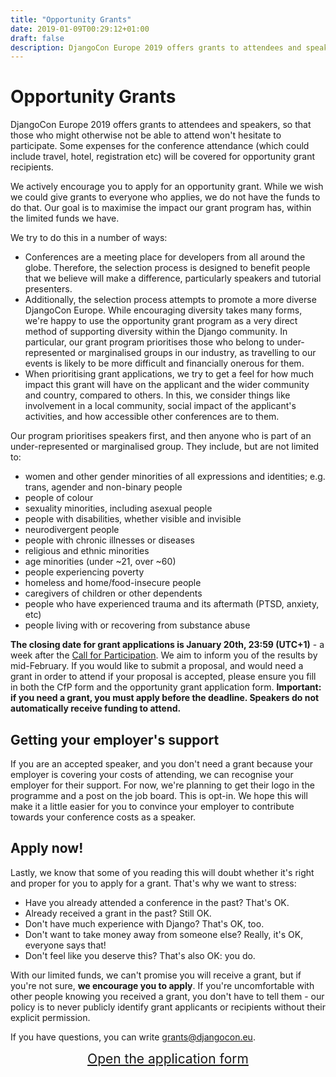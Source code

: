 ```yaml
---
title: "Opportunity Grants"
date: 2019-01-09T00:29:12+01:00
draft: false
description: DjangoCon Europe 2019 offers grants to attendees and speakers, so that those who might otherwise not be able to attend won't hesitate to participate.
---
```


# Opportunity Grants

DjangoCon Europe 2019 offers grants to attendees and speakers, so that those who might otherwise not be able to attend won't hesitate to participate. Some expenses for the conference attendance (which could include travel, hotel, registration etc) will be covered for opportunity grant recipients.

We actively encourage you to apply for an opportunity grant. While we wish we could give grants to everyone who applies, we do not have the funds to do that. Our goal is to maximise the impact our grant program has, within the limited funds we have.

We try to do this in a number of ways:

* Conferences are a meeting place for developers from all around the globe. Therefore, the selection process is designed to benefit people that we believe will make a difference, particularly speakers and tutorial presenters.
* Additionally, the selection process attempts to promote a more diverse DjangoCon Europe. While encouraging diversity takes many forms, we're happy to use the opportunity grant program as a very direct method of supporting diversity within the Django community. In particular, our grant program prioritises those who belong to under-represented or marginalised groups in our industry, as travelling to our events is likely to be more difficult and financially onerous for them.
* When prioritising grant applications, we try to get a feel for how much impact this grant will have on the applicant and the wider community and country, compared to others. In this, we consider things like involvement in a local community, social impact of the applicant's activities, and how accessible other conferences are to them.

Our program prioritises speakers first, and then anyone who is part of an under-represented or marginalised group. They include, but are not limited to:

* women and other gender minorities of all expressions and identities; e.g. trans, agender and non-binary people
* people of colour
* sexuality minorities, including asexual people
* people with disabilities, whether visible and invisible
* neurodivergent people
* people with chronic illnesses or diseases
* religious and ethnic minorities
* age minorities (under ~21, over ~60)
* people experiencing poverty
* homeless and home/food-insecure people
* caregivers of children or other dependents
* people who have experienced trauma and its aftermath (PTSD, anxiety, etc)
* people living with or recovering from substance abuse

**The closing date for grant applications is January 20th, 23:59 (UTC+1)** - a week after the [Call for Participation](/cfp/). We aim to inform you of the results by mid-February. If you would like to submit a proposal, and would need a grant in order to attend if your proposal is accepted, please ensure you fill in both the CfP form and the opportunity grant application form. **Important: if you need a grant, you must apply before the deadline. Speakers do not automatically receive funding to attend.**

## Getting your employer's support

If you are an accepted speaker, and you don't need a grant because your employer is covering your costs of attending, we can recognise your employer for their support. For now, we're planning to get their logo in the programme and a post on the job board. This is opt-in. We hope this will make it a little easier for you to convince your employer to contribute towards your conference costs as a speaker.

## Apply now!

Lastly, we know that some of you reading this will doubt whether it's right and proper for you to apply for a grant. That's why we want to stress:

* Have you already attended a conference in the past? That's OK.
* Already received a grant in the past? Still OK.
* Don't have much experience with Django? That's OK, too.
* Don't want to take money away from someone else? Really, it's OK, everyone says that!
* Don't feel like you deserve this? That's also OK: you do.

With our limited funds, we can't promise you will receive a grant, but if you're not sure, **we encourage you to apply**. If you're uncomfortable with other people knowing you received a grant, you don't have to tell them - our policy is to never publicly identify grant applicants or recipients without their explicit permission.

If you have questions, you can write [grants@djangocon.eu](mailto:grants@djangocon.eu).

<center><a href="https://goo.gl/forms/ChphIwbpczymaZLu1" target="_blank" style="font-size: 150%">Open the application form</a></center>

